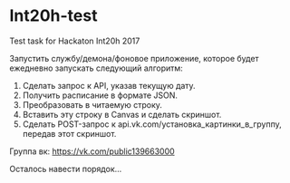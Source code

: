 # Int20h-test
Test task for Hackaton Int20h 2017

Запустить службу/демона/фоновое приложение, которое будет ежедневно запускать следующий алгоритм:

1. Сделать запрос к API, указав текущую дату.
2. Получить расписание в формате JSON.
3. Преобразовать в читаемую строку.
4. Вставить эту строку в Canvas и сделать скриншот.
5. Сделать POST-запрос к api.vk.com/установка_картинки_в_группу, передав этот скриншот.

Группа вк: https://vk.com/public139663000

Осталось навести порядок...

